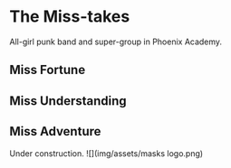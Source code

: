 # The Miss-takes

All-girl punk band and super-group in Phoenix Academy.

## Miss Fortune
## Miss Understanding
## Miss Adventure

Under construction.
![](img/assets/masks logo.png)